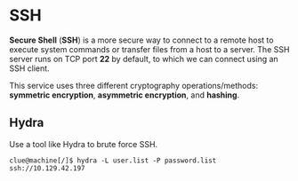# SSH

**Secure Shell** (**SSH**) is a more secure way to connect to a remote host to execute system commands or transfer files from a host to a server. The SSH server runs on TCP port **22** by default, to which we can connect using an SSH client.

This service uses three different cryptography operations/methods: **symmetric encryption**, **asymmetric encryption**, and **hashing**.

## Hydra

Use a tool like Hydra to brute force SSH.

```shell
clue@machine[/]$ hydra -L user.list -P password.list ssh://10.129.42.197
```
